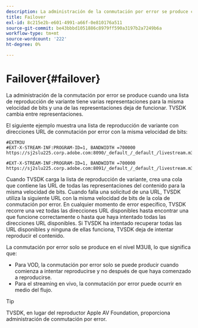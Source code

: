 ```yaml
---
description: La administración de la conmutación por error se produce cuando una lista de reproducción de variante tiene varias representaciones para la misma velocidad de bits y una de las representaciones deja de funcionar. TVSDK cambia entre representaciones.
title: Failover
exl-id: 8c215e2b-e601-4991-a66f-0e810176a511
source-git-commit: be43bbbd1051886c8979ff590a3197b2a7249b6a
workflow-type: tm+mt
source-wordcount: '222'
ht-degree: 0%

---
```


# Failover{#failover}

La administración de la conmutación por error se produce cuando una lista de reproducción de variante tiene varias representaciones para la misma velocidad de bits y una de las representaciones deja de funcionar. TVSDK cambia entre representaciones.

El siguiente ejemplo muestra una lista de reproducción de variante con direcciones URL de conmutación por error con la misma velocidad de bits:

```
#EXTM3U
#EXT-X-STREAM-INF:PROGRAM-ID=1, BANDWIDTH =700000
https://sj2slu225.corp.adobe.com:8090/_default_/_default_/livestream.m3u8   

#EXT-X-STREAM-INF:PROGRAM-ID=1, BANDWIDTH =700000
https://sj2slu225.corp.adobe.com:8091/_default_/_default_/livestream.m3u8
```

Cuando TVSDK carga la lista de reproducción de variante, crea una cola que contiene las URL de todas las representaciones del contenido para la misma velocidad de bits. Cuando falla una solicitud de una URL, TVSDK utiliza la siguiente URL con la misma velocidad de bits de la cola de conmutación por error. En cualquier momento de error específico, TVSDK recorre una vez todas las direcciones URL disponibles hasta encontrar una que funcione correctamente o hasta que haya intentado todas las direcciones URL disponibles. Si TVSDK ha intentado recuperar todas las URL disponibles y ninguna de ellas funciona, TVSDK deja de intentar reproducir el contenido.

La conmutación por error solo se produce en el nivel M3U8, lo que significa que:

* Para VOD, la conmutación por error solo se puede producir cuando comienza a intentar reproducirse y no después de que haya comenzado a reproducirse.
* Para el streaming en vivo, la conmutación por error puede ocurrir en medio del flujo.

>[!TIP]
>
>TVSDK, en lugar del reproductor Apple AV Foundation, proporciona administración de conmutación por error.
